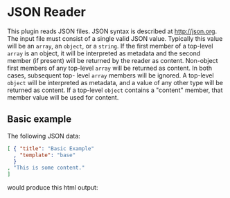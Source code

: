 # JSON Reader

This plugin reads JSON files. JSON syntax is described at http://json.org. The input file must
consist of a single valid JSON value. Typically this value will be an `array`, an `object`, or a
`string`. If the first member of a top-level `array` is an object, it will be interpreted as
metadata and the second member (if present) will be returned by the reader as content. Non-object
first members of any top-level `array` will be returned as content. In both cases, subsequent top-
level `array` members will be ignored. A top-level `object` will be interpreted as metadata, and a
value of any other type will be returned as content. If a top-level `object` contains a "content"
member, that member value will be used for content.

## Basic example

The following JSON data:

```json
[ { "title": "Basic Example"
  , "template": "base"
  }
, "This is some content."
]
```

would produce this html output:


